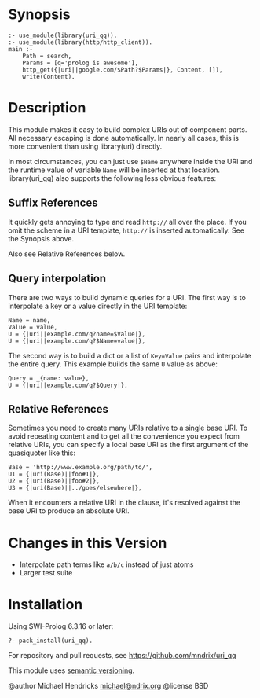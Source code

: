 # Synopsis

    :- use_module(library(uri_qq)).
    :- use_module(library(http/http_client)).
    main :-
        Path = search,
        Params = [q='prolog is awesome'],
        http_get({|uri||google.com/$Path?$Params|}, Content, []),
        write(Content).

# Description

This module makes it easy to build complex URIs out of component
parts.  All necessary escaping is done automatically.  In nearly all
cases, this is more convenient than using library(uri) directly.

In most circumstances, you can just use `$Name` anywhere inside the
URI and the runtime value of variable `Name` will be inserted at that
location.  library(uri_qq) also supports the following less obvious
features:

## Suffix References

It quickly gets annoying to type and read `http://` all over the
place.  If you omit the scheme in a URI template, `http://` is
inserted automatically.  See the Synopsis above.

Also see Relative References below.

## Query interpolation

There are two ways to build dynamic queries for a URI.  The first
way is to interpolate a key or a value directly in the URI template:

    Name = name,
    Value = value,
    U = {|uri||example.com/q?name=$Value|},
    U = {|uri||example.com/q?$Name=value|},

The second way is to build a dict or a list of `Key=Value` pairs and interpolate
the entire query.  This example builds the same `U` value as above:

    Query = _{name: value},
    U = {|uri||example.com/q?$Query|},

## Relative References

Sometimes you need to create many URIs relative to a single base URI.
To avoid repeating content and to get all the convenience you
expect from relative URIs, you can specify a local base URI as the
first argument of the quasiquoter like this:

    Base = 'http://www.example.org/path/to/',
    U1 = {|uri(Base)||foo#1|},
    U2 = {|uri(Base)||foo#2|},
    U3 = {|uri(Base)||../goes/elsewhere|},

When it encounters a relative URI in the clause, it's resolved against
the base URI to produce an absolute URI.

# Changes in this Version

  * Interpolate path terms like `a/b/c` instead of just atoms
  * Larger test suite

# Installation

Using SWI-Prolog 6.3.16 or later:

    ?- pack_install(uri_qq).

For repository and pull requests, see https://github.com/mndrix/uri_qq

This module uses [semantic versioning](http://semver.org/).

@author Michael Hendricks <michael@ndrix.org>
@license BSD

